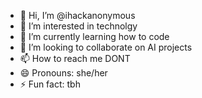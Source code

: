 - 👋 Hi, I’m @ihackanonymous
- 👀 I’m interested in technolgy
- 🌱 I’m currently learning how to code
- 💞️ I’m looking to collaborate on AI projects
- 📫 How to reach me DONT
- 😄 Pronouns: she/her
- ⚡ Fun fact: tbh

<!---
ihackanonymous/ihackanonymous is a ✨ special ✨ repository because its `README.md` (this file) appears on your GitHub profile.
You can click the Preview link to take a look at your changes.
--->
